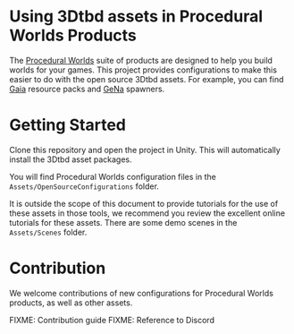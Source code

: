 # Using 3Dtbd assets in Procedural Worlds Products

The [Procedural Worlds](https://assetstore.unity.com/publishers/15277) suite of products are designed to help you build worlds for your games. This project provides configurations to make this easier to do with the open source 3Dtbd assets. For example, you can find [Gaia](https://assetstore.unity.com/packages/tools/terrain/gaia-terrain-scene-generator-42618) resource packs and [GeNa](https://assetstore.unity.com/packages/tools/terrain/gena-2-terrain-scene-spawner-127636) spawners.

# Getting Started

Clone this repository and open the project in Unity. This will automatically install the 3Dtbd asset packages.

You will find Procedural Worlds configuration files in the `Assets/OpenSourceConfigurations` folder.

It is outside the scope of this document to provide tutorials for the use of these assets in those tools, we recommend you review the excellent online tutorials for these assets. There are some demo scenes in the `Assets/Scenes` folder.

# Contribution

We welcome contributions of new configurations for Procedural Worlds products, as well as other assets.

FIXME: Contribution guide
FIXME: Reference to Discord